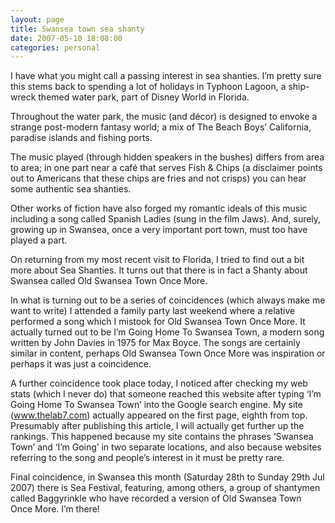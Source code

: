 ```yaml
---
layout: page   
title: Swansea town sea shanty  
date: 2007-05-10 18:08:00  
categories: personal
---
```



I have what you might call a passing interest in sea shanties. I’m pretty sure this stems back to spending a lot of holidays in Typhoon Lagoon, a ship-wreck themed water park, part of Disney World in Florida.

Throughout the water park, the music (and décor) is designed to envoke a strange post-modern fantasy world; a mix of The Beach Boys’ California, paradise islands and fishing ports.

The music played (through hidden speakers in the bushes) differs from area to area; in one part near a café that serves Fish & Chips (a disclaimer points out to Americans that these chips are fries and not crisps) you can hear some authentic sea shanties.

Other works of fiction have also forged my romantic ideals of this music including a song called Spanish Ladies (sung in the film Jaws). And, surely, growing up in Swansea, once a very important port town, must too have played a part.

On returning from my most recent visit to Florida, I tried to find out a bit more about Sea Shanties. It turns out that there is in fact a Shanty about Swansea called Old Swansea Town Once More.

In what is turning out to be a series of coincidences (which always make me want to write) I attended a family party last weekend where a relative performed a song which I mistook for Old Swansea Town Once More. It actually turned out to be I’m Going Home To Swansea Town, a modern song written by John Davies in 1975 for Max Boyce. The songs are certainly similar in content, perhaps Old Swansea Town Once More was inspiration or perhaps it was just a coincidence.

A further coincidence took place today, I noticed after checking my web stats (which I never do) that someone reached this website after typing ‘I’m Going Home To Swansea Town’ into the Google search engine. My site (www.thelab7.com) actually appeared on the first page, eighth from top. Presumably after publishing this article, I will actually get further up the rankings. This happened because my site contains the phrases ‘Swansea Town’ and ‘I’m Going’ in two separate locations, and also because websites referring to the song and people’s interest in it must be pretty rare.

Final coincidence, in Swansea this month (Saturday 28th to Sunday 29th Jul 2007) there is Sea Festival, featuring, among others, a group of shantymen called Baggyrinkle who have recorded a version of Old Swansea Town Once More. I’m there!
